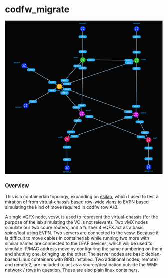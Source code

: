 # codfw_migrate

![codfw_migrate topology](https://raw.githubusercontent.com/topranks/homerlabs/main/labs/codfw_migrate/diagram.png)

### Overview

This is a containerlab topology, expanding on [esilab](../evpnlab), which I used to test a miration of from virtual-chassis based row-wide vlans to EVPN based simulating the kind of move required in codfw row A/B.  

A single vQFX node, vcsw, is used to represent the virtual-chassis (for the purpose of the lab simulating the VC is not relevant).  Two vMX nodes simulate our two coure routers, and a further 4 vQFX act as a basic spine/leaf using EVPN.  Two servers are connected to the vcsw.  Because it is difficult to move cables in containerlab while running two more with similar names are connected to the LEAF devices, which will be used to simulate IP/MAC address move by configuring the same numbering on them and shutting one, bringing up the other.  The server nodes are basic debian-based Linux containers with BIRD installed.  Two additional nodes, remote1 and remote2, are included to act as a source/destination outside the WMF network / rows in question.  These are also plain linux containers.
